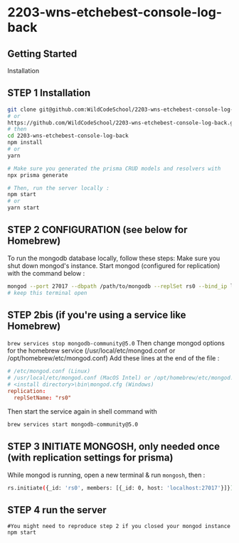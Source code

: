 # 2203-wns-etchebest-console-log-back

## Getting Started

Installation
## STEP 1 Installation
```bash
git clone git@github.com:WildCodeSchool/2203-wns-etchebest-console-log-back.git
# or
https://github.com/WildCodeSchool/2203-wns-etchebest-console-log-back.git
# then
cd 2203-wns-etchebest-console-log-back
npm install
# or
yarn

# Make sure you generated the prisma CRUD models and resolvers with
npx prisma generate

# Then, run the server locally :
npm start
# or
yarn start
```

## STEP 2 CONFIGURATION (see below for Homebrew)
To run the mongodb database locally, follow these steps:
Make sure you shut down mongod's instance.
Start mongod (configured for replication) with the command below :

```bash
mongod --port 27017 --dbpath /path/to/mongodb --replSet rs0 --bind_ip localhost,CustomHostName
# keep this terminal open
```

## STEP 2bis (if you're using a service like Homebrew)
```brew services stop mongodb-community@5.0```
Then change mongod options for the homebrew service (/usr/local/etc/mongod.conf or /opt/homebrew/etc/mongod.conf)
Add these lines at the end of the file :
```mongod.conf
# /etc/mongod.conf (Linux)
# /usr/local/etc/mongod.conf (MacOS Intel) or /opt/homebrew/etc/mongod.conf (MacOS M1)
# <install directory>\bin\mongod.cfg (Windows)
replication:
  replSetName: "rs0"
```

Then start the service again in shell command with
```bash
brew services start mongodb-community@5.0
```

## STEP 3 INITIATE MONGOSH, only needed once (with replication settings for prisma)
While mongod is running, open a new terminal & run `mongosh`, then :
```bash
rs.initiate({_id: 'rs0', members: [{_id: 0, host: 'localhost:27017'}]});
```

## STEP 4 run the server
```
#You might need to reproduce step 2 if you closed your mongod instance
npm start
```